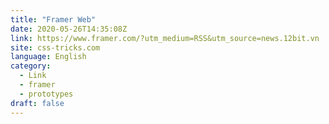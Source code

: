 ```yaml
---
title: "Framer Web"
date: 2020-05-26T14:35:08Z
link: https://www.framer.com/?utm_medium=RSS&utm_source=news.12bit.vn
site: css-tricks.com
language: English
category:
  - Link
  - framer
  - prototypes
draft: false
---
```

